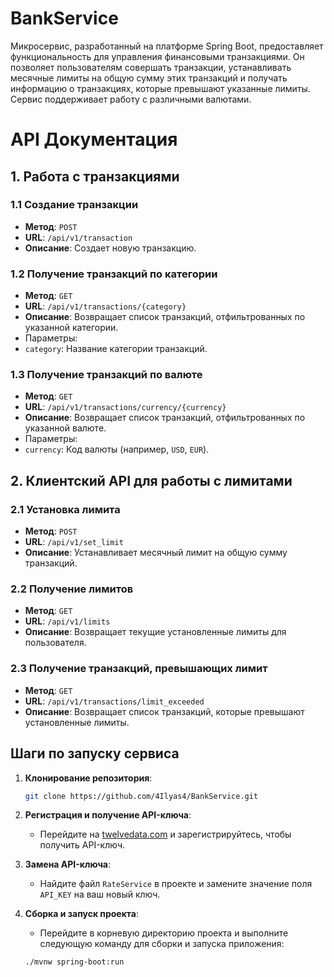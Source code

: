 #   BankService

Микросервис, разработанный на платформе Spring Boot, предоставляет функциональность для управления финансовыми транзакциями. Он позволяет пользователям совершать транзакции, устанавливать месячные лимиты на общую сумму этих транзакций и получать информацию о транзакциях, которые превышают указанные лимиты. Сервис поддерживает работу с различными валютами.

# API Документация

## 1. Работа с транзакциями

### 1.1 Создание транзакции
- **Метод**: `POST`
- **URL**: `/api/v1/transaction`
- **Описание**: Создает новую транзакцию.

### 1.2 Получение транзакций по категории
- **Метод**: `GET`
- **URL**: `/api/v1/transactions/{category}`
- **Описание**: Возвращает список транзакций, отфильтрованных по указанной категории.
- Параметры:
- `category`: Название категории транзакций.

### 1.3 Получение транзакций по валюте
- **Метод**: `GET`
- **URL**: `/api/v1/transactions/currency/{currency}`
- **Описание**: Возвращает список транзакций, отфильтрованных по указанной валюте.
- Параметры:
- `currency`: Код валюты (например, `USD`, `EUR`).

## 2. Клиентский API для работы с лимитами

### 2.1 Установка лимита
- **Метод**: `POST`
- **URL**: `/api/v1/set_limit`
- **Описание**: Устанавливает месячный лимит на общую сумму транзакций.

### 2.2 Получение лимитов
- **Метод**: `GET`
- **URL**: `/api/v1/limits`
- **Описание**: Возвращает текущие установленные лимиты для пользователя.

### 2.3 Получение транзакций, превышающих лимит
- **Метод**: `GET`
- **URL**: `/api/v1/transactions/limit_exceeded`
- **Описание**: Возвращает список транзакций, которые превышают установленные лимиты.

## Шаги по запуску сервиса

1. **Клонирование репозитория**:
   ```bash
   git clone https://github.com/4Ilyas4/BankService.git
   ```

2. **Регистрация и получение API-ключа**:
   - Перейдите на [twelvedata.com](https://twelvedata.com) и зарегистрируйтесь, чтобы получить API-ключ.

3. **Замена API-ключа**:
   - Найдите файл `RateService` в проекте и замените значение поля `API_KEY` на ваш новый ключ.

4. **Сборка и запуск проекта**:
   - Перейдите в корневую директорию проекта и выполните следующую команду для сборки и запуска приложения:
   ```bash
   ./mvnw spring-boot:run
   ```


